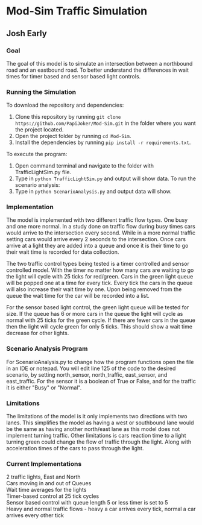 # Mod-Sim Traffic Simulation
## Josh Early

### Goal
The goal of this model is to simulate an intersection between a northbound
road and an eastbound road. To better understand the differences in wait times for
timer based and sensor based light controls.

### Running the Simulation
To download the repository and dependencies:
1. Clone this repository by running `git clone https://github.com/PapiJoker/Mod-Sim.git` in the folder where you want the project located.
2. Open the project folder by running `cd Mod-Sim`.
3. Install the dependencies by running `pip install -r requirements.txt`.

To execute the program:
1. Open command terminal and navigate to the folder with TrafficLightSim.py file.
2. Type in `python TrafficLightSim.py` and output will show data.
To run the scenario analysis:
1. Type in `python ScenarioAnalysis.py` and output data will show.


### Implementation
The model is implemented with two different traffic
flow types. One busy and one more normal. In a study done on traffic flow during 
busy times cars would arrive to the intersection every second. While in a more normal
traffic setting cars would arrive every 2 seconds to the intersection. Once cars arrive
at a light they are added into a queue and once it is their time to go their wait time
is recorded for data collection.

The two traffic control types being tested is a timer controlled and
sensor controlled model. With the timer no matter how many cars are waiting to go the
light will cycle with 25 ticks for red/green. Cars in the green light queue will be
popped one at a time for every tick. Every tick the cars in the queue will also increase
their wait time by one. Upon being removed from the queue the wait time for the car
will be recorded into a list.

For the sensor based light control, the green light queue will be tested for size.
If the queue has 6 or more cars in the queue the light will cycle as normal
with 25 ticks for the green cycle. If there are fewer cars in the queue then the light
will cycle green for only 5 ticks. This should show a wait time decrease
for other lights.

### Scenario Analysis Program
For ScenarioAnalysis.py to change how the program functions open the file in an IDE or notepad.
You will edit line 125 of the code to the desired scenario, by setting north_sensor, north_traffic, east_sensor, and east_traffic.
For the sensor it is a boolean of True or False, and for the traffic it is either "Busy" or "Normal".

### Limitations
The limitations of the model is it only implements two directions with two lanes. 
This simplifies the model as having a west or southbound lane would be
the same as having another north/east lane as this model does not implement turning
traffic. Other limitations is cars reaction time to a light turning green could change
the flow of traffic through the light. Along with acceleration times of the cars to 
pass through the light.

### Current Implementations
2 traffic lights, East and North <br />
Cars moving in and out of Queues <br />
Wait time averages for the lights <br />
Timer-based control at 25 tick cycles <br />
Sensor based control with queue length 5 or less timer is set to 5 <br />
Heavy and normal traffic flows - heavy a car arrives every tick,
normal a car arrives every other tick <br />
